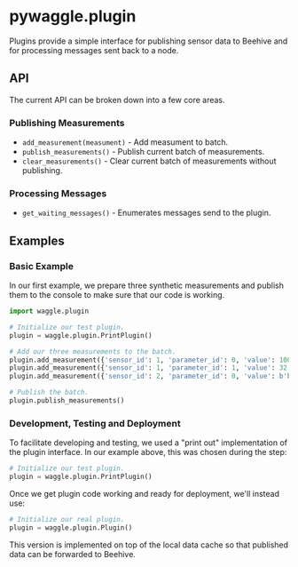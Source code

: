 # pywaggle.plugin

Plugins provide a simple interface for publishing sensor data to Beehive and
for processing messages sent back to a node.

## API

The current API can be broken down into a few core areas.

### Publishing Measurements

* `add_measurement(measument)` - Add measument to batch.
* `publish_measurements()` - Publish current batch of measurements.
* `clear_measurements()` - Clear current batch of measurements without publishing.

### Processing Messages

* `get_waiting_messages()` - Enumerates messages send to the plugin.

## Examples

### Basic Example

In our first example, we prepare three synthetic measurements and publish them
to the console to make sure that our code is working.

```python
import waggle.plugin

# Initialize our test plugin.
plugin = waggle.plugin.PrintPlugin()

# Add our three measurements to the batch.
plugin.add_measurement({'sensor_id': 1, 'parameter_id': 0, 'value': 100})
plugin.add_measurement({'sensor_id': 1, 'parameter_id': 1, 'value': 32.1})
plugin.add_measurement({'sensor_id': 2, 'parameter_id': 0, 'value': b'blob of data'})

# Publish the batch.
plugin.publish_measurements()
```

### Development, Testing and Deployment

To facilitate developing and testing, we used a "print out" implementation of
the plugin interface. In our example above, this was chosen during the step:

```python
# Initialize our test plugin.
plugin = waggle.plugin.PrintPlugin()
```

Once we get plugin code working and ready for deployment, we'll instead use:

```python
# Initialize our real plugin.
plugin = waggle.plugin.Plugin()
```

This version is implemented on top of the local data cache so that published
data can be forwarded to Beehive.
